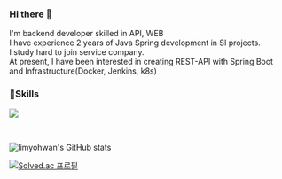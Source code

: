 ### Hi there 👋

<p>
  I'm backend developer skilled in API, WEB <br/>
  I have experience 2 years of Java Spring development in SI projects. <br/>
  I study hard to join service company. <br/>
  At present, I have been interested in creating REST-API with Spring Boot <br/>
  and Infrastructure(Docker, Jenkins, k8s) <br/>
<p>
  
### 💪Skills
<p>
  <img src="https://img.shields.io/badge/Spring-6DB33F?style=for-the-badge&logo=Spring&logoColor=white">

</p>
<br/>

![limyohwan's GitHub stats](https://github-readme-stats.vercel.app/api?username=limyohwan&show_icons=true&theme=dark)

[![Solved.ac 프로필](http://mazassumnida.wtf/api/v2/generate_badge?boj=dyghks7102)](https://solved.ac/dyghks7102)

